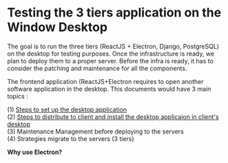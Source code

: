# Testing the 3 tiers application on the Window Desktop

The goal is to run the three tiers (ReactJS + Electron, Django, PostgreSQL) on the desktop for testing purposes. Once the infrastructure is ready, we plan to deploy them to a proper server.
Before the infra is ready, it has to consider the patching and maintenance for all the components.

The frontend application (ReactJS+Electron requires to open another software application in the desktop.
This documents would have 3 main topics :

(1) [Steps to set up the desktop application](steps_set_up_desktop_application.md) <br>
(2) [Steps to distribute to client and install the desktop applicaion in client's desktop](distribution_to_client.md) <br>
(3) Maintenance Management before deploying to the servers <br>
(4) Strategies migrate to the servers (3 tiers)

**Why use Electron?**
